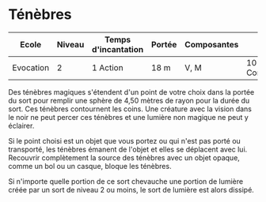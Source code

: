 # Ténèbres

|Ecole|Niveau|Temps d'incantation|Portée|Composantes|Durée|
|-|-|-|-|-|-|
|Evocation|2|1 Action|18 m|V, M|10 minutes, Concentration|

Des ténèbres magiques s'étendent d'un point de votre choix dans la portée du sort pour remplir une sphère de 4,50 mètres de rayon pour la durée du sort. Ces ténèbres contournent les coins. Une créature avec la vision dans le noir ne peut percer ces ténèbres et une lumière non magique ne peut y éclairer.

Si le point choisi est un objet que vous portez ou qui n'est pas porté ou transporté, les ténèbres émanent de l'objet et elles se déplacent avec lui. Recouvrir complètement la source des ténèbres avec un objet opaque, comme un bol ou un casque, bloque les ténèbres.

Si n'importe quelle portion de ce sort chevauche une portion de lumière créée par un sort de niveau 2 ou moins, le sort de lumière est alors dissipé.